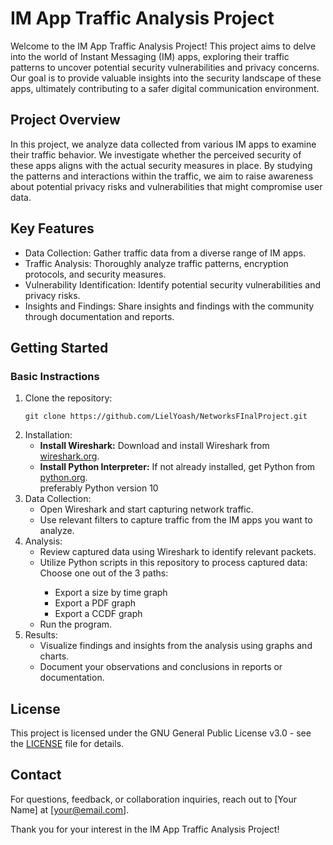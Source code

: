# IM App Traffic Analysis Project

Welcome to the IM App Traffic Analysis Project! This project aims to delve into the world of Instant Messaging (IM)
apps, exploring their traffic patterns to uncover potential security vulnerabilities and privacy concerns. Our goal is
to provide valuable insights into the security landscape of these apps, ultimately contributing to a safer digital
communication environment.

## Project Overview

In this project, we analyze data collected from various IM apps to examine their traffic behavior. We investigate
whether the perceived security of these apps aligns with the actual security measures in place. By studying the patterns
and interactions within the traffic, we aim to raise awareness about potential privacy risks and vulnerabilities that
might compromise user data.

## Key Features

- Data Collection: Gather traffic data from a diverse range of IM apps.
- Traffic Analysis: Thoroughly analyze traffic patterns, encryption protocols, and security measures.
- Vulnerability Identification: Identify potential security vulnerabilities and privacy risks.
- Insights and Findings: Share insights and findings with the community through documentation and reports.

## Getting Started
### Basic Instractions
<ol class="getting-started-list">
    <li>Clone the repository:
        <pre><code class="language-sh">git clone https://github.com/LielYoash/NetworksFInalProject.git</code></pre>
    </li>
    <li>Installation:
        <ul>
            <li><strong>Install Wireshark:</strong> Download and install Wireshark from <a href="https://www.wireshark.org/" target="_blank">wireshark.org</a>.</li>
            <li><strong>Install Python Interpreter:</strong> If not already installed, get Python from <a href="https://www.python.org/" target="_blank">python.org</a>.</li> preferably Python version 10
        </ul>
    </li>
<li>Data Collection:
        <ul>
            <li>Open Wireshark and start capturing network traffic.</li>
            <li>Use relevant filters to capture traffic from the IM apps you want to analyze.</li>
        </ul>
    </li>
    <li>Analysis:
        <ul>
            <li>Review captured data using Wireshark to identify relevant packets.</li>
            <li>Utilize Python scripts in this repository to process captured data:</li>
            Choose one out of the 3 paths:
                <ul>
                <li>Export a size by time graph</li>
                <li>Export a PDF graph</li>
                <li>Export a CCDF graph</li>
                </ul>
        <li>Run the program.</li>
       </ul>
    </li>
    <li>Results:
        <ul>
            <li>Visualize findings and insights from the analysis using graphs and charts.</li>
            <li>Document your observations and conclusions in reports or documentation.</li>
        </ul>
    </li>
</ol>


## License

This project is licensed under the GNU General Public License v3.0 - see the [LICENSE](LICENSE) file for details.

## Contact

For questions, feedback, or collaboration inquiries, reach out to [Your Name] at [your@email.com].

Thank you for your interest in the IM App Traffic Analysis Project!